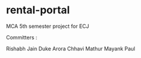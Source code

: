 rental-portal
=============
MCA 5th semester project for ECJ

Committers :

Rishabh Jain
Duke Arora
Chhavi Mathur
Mayank Paul
